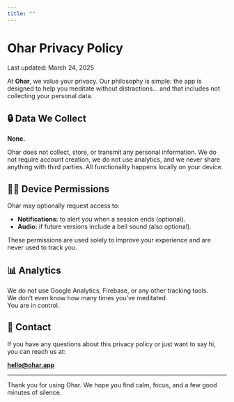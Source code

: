```yaml
---
title: ""
---
```


<link rel="stylesheet" href="assets/css/style.css">

# Ohar Privacy Policy

Last updated: March 24, 2025

At **Ohar**, we value your privacy. Our philosophy is simple: the app is designed to help you meditate without distractions... and that includes not collecting your personal data.

## 🔒 Data We Collect

**None.**

Ohar does not collect, store, or transmit any personal information. We do not require account creation, we do not use analytics, and we never share anything with third parties. All functionality happens locally on your device.

## 🧘‍♂️ Device Permissions

Ohar may optionally request access to:

- **Notifications:** to alert you when a session ends (optional).
- **Audio:** if future versions include a bell sound (also optional).

These permissions are used solely to improve your experience and are never used to track you.

## 📊 Analytics

We do not use Google Analytics, Firebase, or any other tracking tools.  
We don’t even know how many times you’ve meditated.  
You are in control.

## 💬 Contact

If you have any questions about this privacy policy or just want to say hi, you can reach us at:

**hello@ohar.app**

---

Thank you for using Ohar. We hope you find calm, focus, and a few good minutes of silence.

